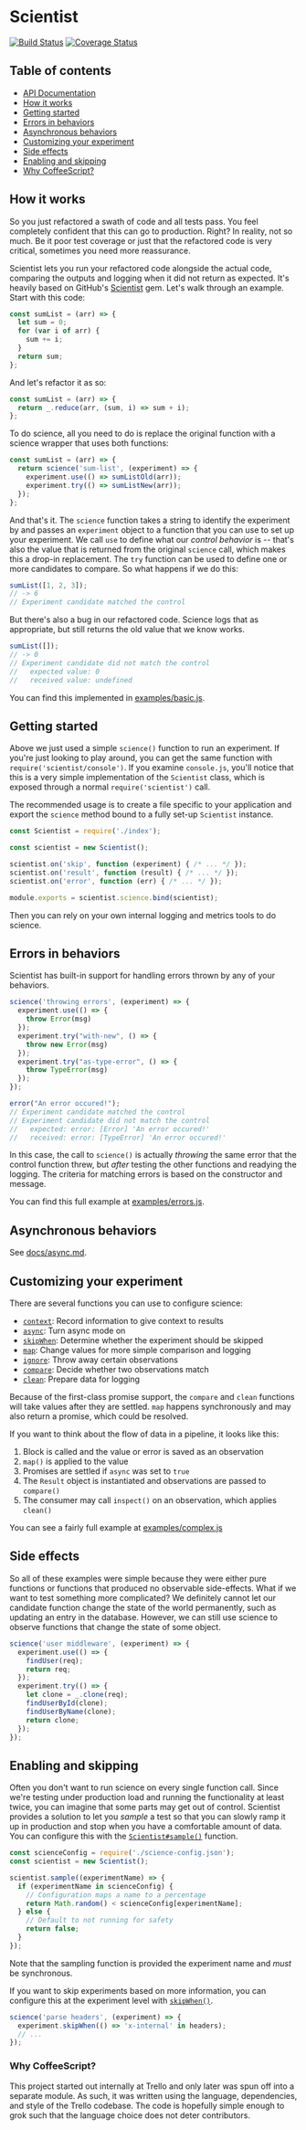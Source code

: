 # Scientist

[![Build Status](https://travis-ci.org/trello/scientist.svg?branch=master)](https://travis-ci.org/trello/scientist)
[![Coverage Status](https://coveralls.io/repos/github/trello/scientist/badge.svg?branch=master)](https://coveralls.io/github/trello/scientist)

## Table of contents

* [API Documentation](docs/api.md)
* [How it works](#how-it-works)
* [Getting started](#getting-started)
* [Errors in behaviors](#errors-in-behaviors)
* [Asynchronous behaviors](#asynchronous-behaviors)
* [Customizing your experiment](#customizing-your-experiment)
* [Side effects](#side-effects)
* [Enabling and skipping](#enabling-and-skipping)
* [Why CoffeeScript?](#why-coffeescript)

## How it works

So you just refactored a swath of code and all tests pass. You feel completely
confident that this can go to production. Right? In reality, not so much. Be it
poor test coverage or just that the refactored code is very critical, sometimes
you need more reassurance.

Scientist lets you run your refactored code alongside the actual code, comparing
the outputs and logging when it did not return as expected. It's heavily based
on GitHub's [Scientist](https://github.com/github/scientist) gem. Let's walk
through an example. Start with this code:

```javascript
const sumList = (arr) => {
  let sum = 0;
  for (var i of arr) {
    sum += i;
  }
  return sum;
};
```

And let's refactor it as so:

```javascript
const sumList = (arr) => {
  return _.reduce(arr, (sum, i) => sum + i);
};
```

To do science, all you need to do is replace the original function with a
science wrapper that uses both functions:

```javascript
const sumList = (arr) => {
  return science('sum-list', (experiment) => {
    experiment.use(() => sumListOld(arr));
    experiment.try(() => sumListNew(arr));
  });
};
```

And that's it. The `science` function takes a string to identify the experiment
by and passes an `experiment` object to a function that you can use to set up
your experiment. We call `use` to define what our *control behavior* is --
that's also the value that is returned from the original `science` call, which
makes this a drop-in replacement. The `try` function can be used to define one
or more candidates to compare. So what happens if we do this:

```javascript
sumList([1, 2, 3]);
// -> 6
// Experiment candidate matched the control
```

But there's also a bug in our refactored code. Science logs that as appropriate,
but still returns the old value that we know works.

```javascript
sumList([]);
// -> 0
// Experiment candidate did not match the control
//   expected value: 0
//   received value: undefined
```
You can find this implemented in [examples/basic.js](examples/basic.js).

## Getting started

Above we just used a simple `science()` function to run an experiment. If you're
just looking to play around, you can get the same function with
`require('scientist/console')`. If you examine `console.js`, you'll notice that
this is a very simple implementation of the `Scientist` class, which is exposed
through a normal `require('scientist')` call.

The recommended usage is to create a file specific to your application and
export the `science` method bound to a fully set-up `Scientist` instance.

```javascript
const Scientist = require('./index');

const scientist = new Scientist();

scientist.on('skip', function (experiment) { /* ... */ });
scientist.on('result', function (result) { /* ... */ });
scientist.on('error', function (err) { /* ... */ });

module.exports = scientist.science.bind(scientist);
```

Then you can rely on your own internal logging and metrics tools to do science.

## Errors in behaviors

Scientist has built-in support for handling errors thrown by any of your
behaviors.

```javascript
science('throwing errors', (experiment) => {
  experiment.use(() => {
    throw Error(msg)
  });
  experiment.try("with-new", () => {
    throw new Error(msg)
  });
  experiment.try("as-type-error", () => {
    throw TypeError(msg)
  });
});

error("An error occured!");
// Experiment candidate matched the control
// Experiment candidate did not match the control
//   expected: error: [Error] 'An error occured!'
//   received: error: [TypeError] 'An error occured!'
```

In this case, the call to `science()` is actually *throwing* the same error that
the control function threw, but *after* testing the other functions and readying
the logging. The criteria for matching errors is based on the constructor and
message.

You can find this full example at [examples/errors.js](examples/errors.js).

## Asynchronous behaviors

See [docs/async.md](docs/async.md).

## Customizing your experiment

There are several functions you can use to configure science:

* [`context`]: Record information to give context to results
* [`async`]: Turn async mode on
* [`skipWhen`]: Determine whether the experiment should be skipped
* [`map`]: Change values for more simple comparison and logging
* [`ignore`]: Throw away certain observations
* [`compare`]: Decide whether two observations match
* [`clean`]: Prepare data for logging

[`context`]: docs/api.md#contextobject-ctx---object
[`async`]: docs/api.md#asyncboolean-isasync
[`skipWhen`]: docs/api.md#skipwhenfunction-skipper
[`map`]: docs/api.md#mapfunctionany-observedvalue-mapper
[`ignore`]: docs/api.md#ignorefunctionobservation-control-observation-candidate-ignorer
[`compare`]: docs/api.md#comparefunctionany-controlvalue-any-candidatevalue-comparator
[`clean`]: docs/api.md#cleanfunctionany-observedvalue-cleaner

Because of the first-class promise support, the `compare` and `clean` functions
will take values after they are settled. `map` happens synchronously and may
also return a promise, which could be resolved.

If you want to think about the flow of data in a pipeline, it looks like this:

1. Block is called and the value or error is saved as an observation
2. `map()` is applied to the value
3. Promises are settled if `async` was set to `true`
4. The `Result` object is instantiated and observations are passed to
   `compare()`
5. The consumer may call `inspect()` on an observation, which applies
   `clean()`

You can see a fairly full example at [examples/complex.js](examples/complex.js)

## Side effects

So all of these examples were simple because they were either pure functions or
functions that produced no observable side-effects. What if we want to test
something more complicated? We definitely cannot let our candidate function
change the state of the world permanently, such as updating an entry in the
database. However, we can still use science to observe functions that change the
state of some object.

```javascript
science('user middleware', (experiment) => {
  experiment.use(() => {
    findUser(req);
    return req;
  });
  experiment.try(() => {
    let clone = _.clone(req);
    findUserById(clone);
    findUserByName(clone);
    return clone;
  });
});
```

## Enabling and skipping

Often you don't want to run science on every single function call. Since we're
testing under production load and running the functionality at least twice, you
can imagine that some parts may get out of control. Scientist provides a
solution to let you _sample_ a test so that you can slowly ramp it up in
production and stop when you have a comfortable amount of data. You can
configure this with the [`Scientist#sample()`] function.

[`Scientist#sample()`]: docs/api.md#samplefunctionstring-name-sampler

```javascript
const scienceConfig = require('./science-config.json');
const scientist = new Scientist();

scientist.sample((experimentName) => {
  if (experimentName in scienceConfig) {
    // Configuration maps a name to a percentage
    return Math.random() < scienceConfig[experimentName];
  } else {
    // Default to not running for safety
    return false;
  }
});
```

Note that the sampling function is provided the experiment name and *must* be
synchronous.

If you want to skip experiments based on more information, you can configure
this at the experiment level with [`skipWhen()`].

[`skipWhen()`]: docs/api.md#skipwhenfunction-skipper

```javascript
science('parse headers', (experiment) => {
  experiment.skipWhen(() => 'x-internal' in headers);
  // ...
});
```

### Why CoffeeScript?

This project started out internally at Trello and only later was spun off into a
separate module. As such, it was written using the language, dependencies, and
style of the Trello codebase. The code is hopefully simple enough to grok such
that the language choice does not deter contributors.
